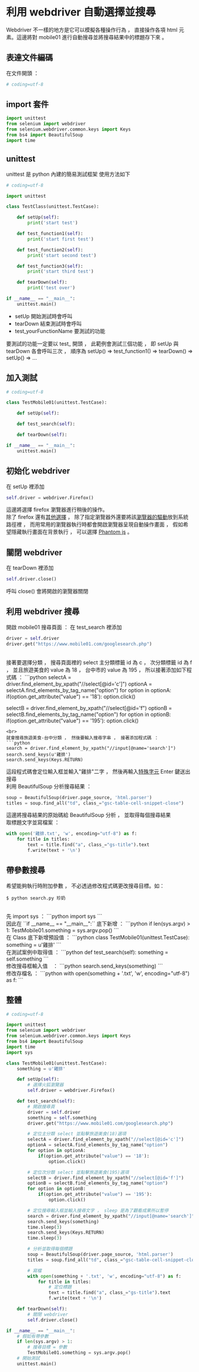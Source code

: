 # 利用 webdriver 自動選擇並搜尋

Webdriver 不一樣的地方是它可以模擬各種操作行為 ， 直接操作各項 html  元素。這邊將對 mobile01 進行自動搜尋並將搜尋結果中的標題存下來 。

## 表達文件編碼
在文件開頭 ：
```python
# coding=utf-8
```

## import 套件

```python
import unittest
from selenium import webdriver
from selenium.webdriver.common.keys import Keys
from bs4 import BeautifulSoup
import time
```

## unittest

unittest 是 python 內建的簡易測試框架 使用方法如下
```python
# coding=utf-8

import unittest

class TestClass(unittest.TestCase):

    def setUp(self):
        print('start test')

    def test_function1(self):
        print('start first test')

    def test_function2(self):
        print('start second test')

    def test_function3(self):
        print('start third test')

    def tearDown(self):
        print('test over')

if __name__ == "__main__":
    unittest.main()
```

- setUp 開始測試時會呼叫
- tearDown 結束測試時會呼叫
- test_yourFunctionName 要測試的功能

要測試的功能一定要以 test_ 開頭 ， 此範例會測試三個功能 ， 即 setUp 與 tearDown 各會呼叫三次 ， 順序為 setUp() => test_function1() => tearDown() => setUp() => ...

## 加入測試

```python
# coding=utf-8

class TestMobile01(unittest.TestCase):

    def setUp(self):

    def test_search(self):

    def tearDown(self):

if __name__ == "__main__":
    unittest.main()
```

## 初始化 webdriver

在 setUp 裡添加
```python
self.driver = webdriver.Firefox()
```
這邊將選擇 firefox 瀏覽器進行稍後的操作。<br>
除了 firefox 還有[其他選擇](http://selenium-python.readthedocs.io/api.html) ， 除了指定瀏覽器外還要將該[瀏覽器的驅動](http://selenium-python.readthedocs.io/installation.html#drivers)放到系統路徑裡 ， 而用常用的瀏覽器執行時都會開啟瀏覽器呈現自動操作畫面 ， 假如希望隱藏執行畫面在背景執行 ， 可以選擇 [Phantom js](http://phantomjs.org/) 。

## 關閉 webdriver

在 tearDown 裡添加
```python
self.driver.close()
```
呼叫 close() 會將開啟的瀏覽器關閉

## 利用 webdriver 搜尋

開啟 mobile01 搜尋頁面 ： 在 test_search 裡添加
```python
driver = self.driver
driver.get("https://www.mobile01.com/googlesearch.php")
```
<br>
接著要選擇分類 ， 搜尋頁面裡的 select 主分類標籤 id 為 c ， 次分類標籤 id 為 f ， 並且旅遊美食的 value 為 18 ， 台中市的 value 為 195 ， 所以接著添加如下程式碼 ：
```python
selectA = driver.find_element_by_xpath("//select[@id='c']")
optionA = selectA.find_elements_by_tag_name("option")
for option in optionA:
    if(option.get_attribute("value") == '18'):
        option.click()

selectB = driver.find_element_by_xpath("//select[@id='f")
optionB = selectB.find_elements_by_tag_name("option")
for option in optionB:
    if(option.get_attribute("value") == '195'):
        option.click()
```
<br>
就會搜尋旅遊美食-台中分類 ， 然後要輸入搜尋字串 ， 接著添加程式碼 ：
```python
search = driver.find_element_by_xpath("//input[@name='search']")
search.send_keys(u'雞排')
search.send_keys(Keys.RETURN)
```
這段程式碼會定位輸入框並輸入"雞排"二字 ， 然後再輸入[特殊字元](http://selenium-python.readthedocs.io/api.html#module-selenium.webdriver.common.keys) Enter 鍵送出搜尋
<br>
利用 BeautifulSoup 分析搜尋結果 ：
```python
soup = BeautifulSoup(driver.page_source, 'html.parser')
titles = soup.find_all("td", class_="gsc-table-cell-snippet-close")
```
這邊將搜尋結果的原始碼給 BeautifulSoup 分析 ， 並取得每個搜尋結果
<br>
取標題文字並寫檔案 ： 
```python
with open('雞排.txt', 'w', encoding="utf-8") as f:
    for title in titles:
        text = title.find("a", class_="gs-title").text
        f.write(text + '\n')
```

## 帶參數搜尋

希望能夠執行時附加參數 ， 不必透過修改程式碼更改搜尋目標。如：
```
$ python search.py 珍奶
```
<br>
先 import sys ：
```python
import sys
```
<br>
因此在 ``if __name__ == "__main__":`` 底下新增 ：
```python
if len(sys.argv) > 1:
    TestMobile01.something = sys.argv.pop()
```
<br>
在 Class 底下新增預設值 ：
```python
class TestMobile01(unittest.TestCase):
    something = u'雞排'
```
<br>
在測試案例中取得值 ：
```python
def test_search(self):
    something = self.something
```
<br>
修改搜尋框輸入值　：
```python
search.send_keys(something)
```
<br>
修改存檔名 ：
```python
with open(something + '.txt', 'w', encoding="utf-8") as f:
```

## 整體
```python
# coding=utf-8

import unittest
from selenium import webdriver
from selenium.webdriver.common.keys import Keys
from bs4 import BeautifulSoup
import time
import sys

class TestMobile01(unittest.TestCase):
    something = u'雞排'

    def setUp(self):
        # 選擇火狐瀏覽器
        self.driver = webdriver.Firefox()

    def test_search(self):
        # 開啟搜尋頁
        driver = self.driver
        something = self.something
        driver.get("https://www.mobile01.com/googlesearch.php")

        # 定位主分類 select 並點擊旅遊美食(18)選項
        selectA = driver.find_element_by_xpath("//select[@id='c']")
        optionA = selectA.find_elements_by_tag_name("option")
        for option in optionA:
            if(option.get_attribute("value") == '18'):
                option.click()

        # 定位次分類 select 並點擊旅遊美食(195)選項
        selectB = driver.find_element_by_xpath("//select[@id='f']")
        optionB = selectB.find_elements_by_tag_name("option")
        for option in optionB:
            if(option.get_attribute("value") == '195'):
                option.click()

        # 定位搜尋輸入框並輸入搜尋文字 ， sleep 是為了觀看成果所以暫停
        search = driver.find_element_by_xpath("//input[@name='search']")
        search.send_keys(something)
        time.sleep(3)
        search.send_keys(Keys.RETURN)
        time.sleep(3)

        # 分析並取得每個標題
        soup = BeautifulSoup(driver.page_source, 'html.parser')
        titles = soup.find_all("td", class_="gsc-table-cell-snippet-close")

        # 寫檔
        with open(something + '.txt', 'w', encoding="utf-8") as f:
            for title in titles:
                # 定位標題
                text = title.find("a", class_="gs-title").text
                f.write(text + '\n')

    def tearDown(self):
        # 關閉 webdriver
        self.driver.close()

if __name__ == "__main__":
    # 假如有帶參數
    if len(sys.argv) > 1:
        # 搜尋目標 = 參數
        TestMobile01.something = sys.argv.pop()
    # 開始測試
    unittest.main()
```
